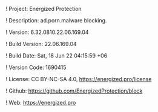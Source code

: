 ! Project: Energized Protection

! Description: ad.porn.malware blocking.

! Version: 6.32.0810.22.06.169.04

! Build Version: 22.06.169.04

! Build Date: Sat, 18 Jun 22 04:15:59 +06

! Version Code: 1690415

! License: CC BY-NC-SA 4.0, https://energized.pro/license

! Github: https://github.com/EnergizedProtection/block

! Web: https://energized.pro
